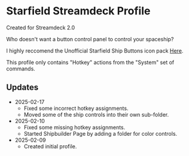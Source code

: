 # Starfield Streamdeck Profile

Created for Streamdeck 2.0

Who doesn't want a button control panel to control your spaceship?

I highly reccomend the Unofficial Starfield Ship Buttons icon pack [Here](https://marketplace.elgato.com/product/unofficial-starfield-ship-buttons-1ce279dc-2411-4cd5-8a69-966673b76378).

This profile only contains "Hotkey" actions from the "System" set of commands.

## Updates

- 2025-02-17
    * Fixed some incorrect hotkey assignments.
    * Moved some of the ship controls into their own sub-folder.
- 2025-02-10
    * Fixed some missing hotkey assignments.
    * Started Shipbuilder Page by adding a folder for color controls.
- 2025-02-09
    * Created initial profile.